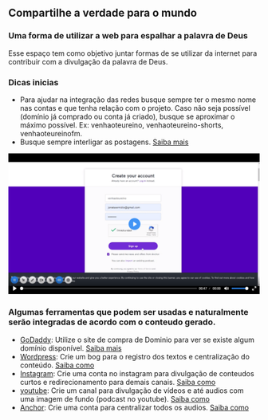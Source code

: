 ## Compartilhe a verdade para o mundo

### Uma forma de utilizar a web para espalhar a palavra de Deus

Esse espaço tem como objetivo juntar formas de se utilizar da internet para contribuir com a divulgação da palavra de Deus.

### Dicas inicias
* Para ajudar na integração das redes busque sempre ter o mesmo nome nas contas e que tenha relação com o projeto. Caso não seja possível (domínio já comprado ou conta já criado), busque se aproximar o máximo possível. Ex: venhaoteureino, venhaoteureino-shorts, venhaoteureinofm.
* Busque sempre interligar as postagens. [Saiba mais](https://jonatasemidio.github.io/venhaoteureino/content-link)

[![Everything Is AWESOME](https://raw.githubusercontent.com/jonatasemidio/venhaoteureino/main/src/anchor.png)](https://github.com/jonatasemidio/venhaoteureino/blob/main/src/anchor.mp4?raw=true "Everything Is AWESOME")

### Algumas ferramentas que podem ser usadas e naturalmente serão integradas de acordo com o conteudo gerado.
- [GoDaddy](https://pt.godaddy.com/): Utilize o site de compra de Dominio para ver se existe algum domínio disponível. [Saiba mais](https://jonatasemidio.github.io/venhaoteureino/godaddy-howto)
- [Wordpress](https://wordpress.com/home/jonatasemidio.wordpress.com): Crie um bog para o registro dos textos e centralização do conteúdo. [Saiba como](https://jonatasemidio.github.io/venhaoteureino/wordpress-howto)
- [Instagram](https://www.instagram.com/): Crie uma conta no instagram para divulgação de conteudos curtos e redirecionamento para demais canais. [Saiba como](https://jonatasemidio.github.io/venhaoteureino/instagram-howto)
- [youtube](https://www.youtube.com/): Crie um canal para divulgação de vídeos e até audios com uma imagem de fundo (podcast no youtube). [Saiba como](https://jonatasemidio.github.io/venhaoteureino/youtube-howto)
- [Anchor](https://anchor.fm/): Crie uma conta para centralizar todos os audios. [Saiba como](https://jonatasemidio.github.io/venhaoteureino/anchor-howto)

